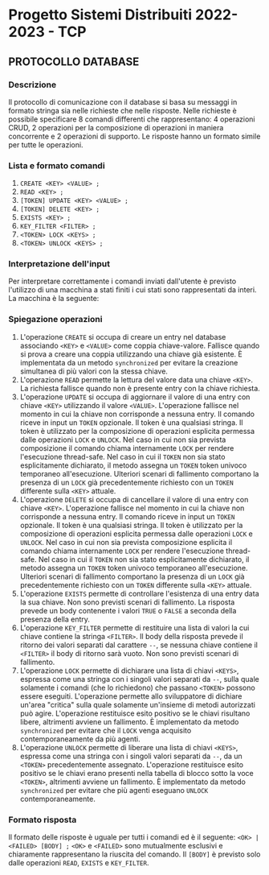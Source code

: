 # Progetto Sistemi Distribuiti 2022-2023 - TCP

## PROTOCOLLO DATABASE

### Descrizione

Il protocollo di comunicazione con il database si basa su messaggi in formato stringa sia nelle richieste che nelle risposte. Nelle richieste è possibile specificare 8 comandi differenti che rappresentano: 4 operazioni CRUD, 2 operazioni per la composizione di operazioni in maniera concorrente e 2 operazioni di supporto. Le risposte hanno un formato simile per tutte le operazioni.

### Lista e formato comandi

1. `CREATE <KEY> <VALUE> ;`
2. `READ <KEY> ;`
3. `[TOKEN] UPDATE <KEY> <VALUE> ;`
4. `[TOKEN] DELETE <KEY> ;`
5. `EXISTS <KEY> ;`
6. `KEY_FILTER <FILTER> ;`
7. `<TOKEN> LOCK <KEYS> ;`
8. `<TOKEN> UNLOCK <KEYS> ;`

### Interpretazione dell'input

Per interpretare correttamente i comandi inviati dall'utente è previsto l'utilizzo di una macchina a stati finiti i cui stati sono rappresentati da interi. La macchina è la seguente: 

### Spiegazione operazioni

1. L'operazione `CREATE` si occupa di creare un entry nel database associando `<KEY>` e `<VALUE>` come coppia chiave-valore. Fallisce quando si prova a creare una coppia utilizzando una chiave già esistente. È implementata da un metodo `synchronized` per evitare la creazione simultanea di più valori con la stessa chiave.
2. L'operazione `READ` permette la lettura del valore data una chiave `<KEY>`. La richiesta fallisce quando non è presente entry con la chiave richiesta.
3. L'operazione `UPDATE` si occupa di aggiornare il valore di una entry con chiave `<KEY>` utilizzando il valore `<VALUE>`. L'operazione fallisce nel momento in cui la chiave non corrisponde a nessuna entry. Il comando riceve in input un `TOKEN` opzionale. Il token è una qualsiasi stringa. Il token è utilizzato per la composizione di operazioni esplicita permessa dalle operazioni `LOCK` e `UNLOCK`. Nel caso in cui non sia prevista composizione il comando chiama internamente `LOCK` per rendere l'esecuzione thread-safe. Nel caso in cui il `TOKEN`  non sia stato esplicitamente dichiarato, il metodo assegna un `TOKEN` token univoco temporaneo all'esecuzione. Ulteriori scenari di fallimento comportano la presenza di un `LOCK`  già precedentemente richiesto con un `TOKEN`  differente sulla `<KEY>` attuale. 
4. L'operazione `DELETE` si occupa di cancellare il valore di una entry con chiave `<KEY>`. L'operazione fallisce nel momento in cui la chiave non corrisponde a nessuna entry. Il comando riceve in input un `TOKEN` opzionale. Il token è una qualsiasi stringa. Il token è utilizzato per la composizione di operazioni esplicita permessa dalle operazioni `LOCK` e `UNLOCK`. Nel caso in cui non sia prevista composizione esplicita il comando chiama internamente `LOCK` per rendere l'esecuzione thread-safe. Nel caso in cui il `TOKEN`  non sia stato esplicitamente dichiarato, il metodo assegna un `TOKEN` token univoco temporaneo all'esecuzione. Ulteriori scenari di fallimento comportano la presenza di un `LOCK`  già precedentemente richiesto con un `TOKEN`  differente sulla `<KEY>` attuale.
5. L'operazione `EXISTS` permette di controllare l'esistenza di una entry data la sua chiave. Non sono previsti scenari di fallimento. La risposta prevede un body contenente i valori `TRUE` o `FALSE` a seconda della presenza della entry.
6. L'operazione `KEY_FILTER` permette di restituire una lista di valori la cui chiave contiene la stringa `<FILTER>`. Il body della risposta prevede il ritorno dei valori separati dal carattere `--`,  se nessuna chiave contiene il `<FILTER>` il body di ritorno sarà vuoto. Non sono previsti scenari di fallimento.
7. L'operazione `LOCK` permette di dichiarare una lista di chiavi `<KEYS>`, espressa come una stringa con i singoli valori separati da `--`, sulla quale solamente i comandi (che lo richiedono) che passano `<TOKEN>` possono essere eseguiti. L'operazione permette allo sviluppatore di dichiare un'area "critica" sulla quale solamente un'insieme di metodi autorizzati può agire. L'operazione restituisce esito positivo se le chiavi risultano libere, altrimenti avviene un fallimento. È implementato da metodo `synchronized` per evitare che il `LOCK` venga acquisito contemporaneamente da più agenti.
8. L'operazione `UNLOCK` permette di liberare una lista di chiavi `<KEYS>`, espressa come una stringa con i singoli valori separati da `--`, da un `<TOKEN>` precedentemente assegnato. L'operazione restituisce esito positivo se le chiavi erano presenti nella tabella di blocco sotto la voce `<TOKEN>`, altrimenti avviene un fallimento. È implementato da metodo `synchronized` per evitare che più agenti eseguano `UNLOCK` contemporaneamente.

### Formato risposta
Il formato delle risposte è uguale per tutti i comandi ed è il seguente: `<OK> | <FAILED> [BODY] ;`
`<OK>` e `<FAILED>` sono mutualmente esclusivi e chiaramente rappresentano la riuscita del comando. Il `[BODY]` è previsto solo dalle operazioni `READ`, `EXISTS` e `KEY_FILTER`.

